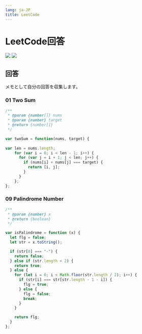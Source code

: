 ```yaml
---
lang: ja-JP
title: LeetCode
---
```


# LeetCode回答

![](https://img.shields.io/badge/-Typescript-9ca3af.svg?logo=typescript&style=popout-square)  ![](https://img.shields.io/badge/-Javascript-9ca3af.svg?logo=javascript&style=popout-square)



## 回答

メモとして自分の回答を収集します。



### 01 Two Sum

```js
/**
 * @param {number[]} nums
 * @param {number} target
 * @return {number[]}
 */

var twoSum = function(nums, target) {
    
var len = nums.length;
    for (var i = 0; i < len - 1; i++) {
      for (var j = i + 1; j < len; j++) {
        if (nums[i] + nums[j] === target) {
          return [i, j];
        }
      }
    };
};
```



### 09 Palindrome Number

```js
/**
 * @param {number} x
 * @return {boolean}
 */

var isPalindrome = function (x) {
  let flg = false;
  let str = x.toString();

  if (str[0] === "-") {
    return false;
  } else if (str.length < 2) {
    return true;
  } else {
    for (let i = 0; i < Math.floor(str.length / 2); i++) {
      if (str[i] === str[str.length - 1 - i]) {
        flg = true;
      } else {
        flg = false;
        break;
      }
    }

    return flg;
  }
};
```

